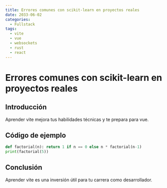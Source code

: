 ```yaml
---
title: Errores comunes con scikit-learn en proyectos reales
date: 2033-06-02
categories:
  - Fullstack
tags:
  - vite
  - vue
  - websockets
  - rust
  - react
---
```


# Errores comunes con scikit-learn en proyectos reales

## Introducción

Aprender vite mejora tus habilidades técnicas y te prepara para vue.

## Código de ejemplo

```python
def factorial(n): return 1 if n == 0 else n * factorial(n-1)
print(factorial(5))
```

## Conclusión

Aprender vite es una inversión útil para tu carrera como desarrollador.